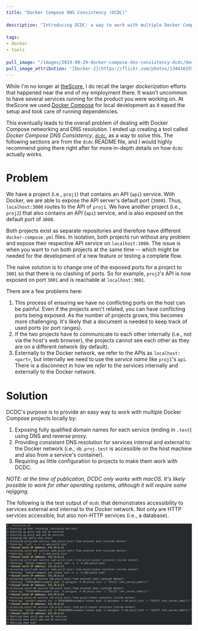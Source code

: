 ```yaml
---
title: "Docker Compose DNS Consistency (DCDC)"

description: "Introducing DCDC: a way to work with multiple Docker Compose projects locally with consistent service URLs, internal and external to the Docker network."

tags:
- docker
- tools

pull_image: "/images/2019-09-29-docker-compose-dns-consistency-dcdc/docker.jpg"
pull_image_attribution: '[Docker-2](https://flickr.com/photos/134416355@N07/31744142112 "Docker-2") by [maijou2501](https://flickr.com/people/134416355@N07) is licensed under [CC BY-SA](https://creativecommons.org/licenses/by-sa/2.0/)'
---
```


While I'm no longer at [theScore](https://scoremediaandgaming.com/), I do recall the larger _dockerization_ efforts that happened near the end of my employment there. It wasn't uncommon to have several services running for the product you were working on. At theScore we used [Docker Compose](https://docs.docker.com/compose/) for local development as it eased the setup and took care of running dependencies.

This eventually leads to the overall problem of dealing with Docker Compose networking and DNS resolution. I ended up creating a tool called _Docker Compose DNS Consistency_, [`dcdc`](https://github.com/scoremedia/dcdc), as a way to solve this. The following sections are from the `dcdc` README file, and I would highly recommend going there right after for more in-depth details on how `dcdc` actually works.

# Problem

We have a project (i.e., `proj1`) that contains an API (`api`) service. With Docker, we are able to expose the API server's default port (`3000`). Thus, `localhost:3000` routes to the API of `proj1`. We have another project (i.e., `proj2`) that also contains an API (`api`) service, and is also exposed on the default port of `3000`.

Both projects exist as separate repositories and therefore have different `docker-compose.yml` files. In isolation, both projects run without any problem and expose their respective API service on `localhost:3000`. The issue is when you want to run both projects at the same time -- which might be needed for the development of a new feature or testing a complete flow.

The naive solution is to change one of the exposed ports for a project to `3001` so that there is no clashing of ports. So for example, `proj2`'s API is now exposed on port `3001` and is reachable at `localhost:3001`.

There are a few problems here:

  1. This process of ensuring we have no conflicting ports on the host can be painful. Even if the projects aren't related, you can have conflicting ports being exposed. As the number of projects grows, this becomes more challenging. It's likely that a document is needed to keep track of used ports (or port ranges).
  2. If the two projects have to communicate to each other internally (i.e., not via the host's web browser), the projects cannot see each other as they are on a different network (by default).
  3. Externally to the Docker network, we refer to the APIs as `localhost:<port>`, but internally we need to use the _service name_ like `proj1`'s `api`. There is a disconnect in how we _refer_ to the services internally and externally to the Docker network.

# Solution

DCDC's purpose is to provide an easy way to work with multiple Docker Compose projects locally by:

1. Exposing fully qualified domain names for each service (ending in `.test`) using DNS and reverse proxy.
2. Providing consistent DNS resolution for services internal and external to the Docker network (i.e., `db.proj.test` is accessible on the host machine and also from a service's container).
3. Requiring as little configuration to projects to make them work with DCDC.

_NOTE: at the time of publication, DCDC only works with macOS. It's likely possible to work for other operating systems, although it will require some rejigging._

The following is the test output of `dcdc` that demonstrates accessibility to services external and internal to the Docker network. Not only are HTTP services accessible, but also non-HTTP services (i.e., a database).

![](/images/2019-09-29-docker-compose-dns-consistency-dcdc/dcdc-tests.png)
